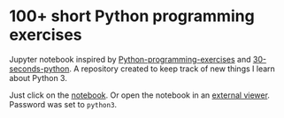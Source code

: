 # 100+ short Python programming exercises

Jupyter notebook inspired by [Python-programming-exercises](https://github.com/zhiwehu/Python-programming-exercises) and [30-seconds-python](https://github.com/kriadmin/30-seconds-of-python-code). A repository created to keep track of new things I learn about Python 3.

Just click on the [notebook](30-seconds-python.ipynb). Or open the notebook in an [external viewer](https://nbviewer.jupyter.org/github/thebeachlab/30-seconds-python/blob/master/30-seconds-python.ipynb). Password was set to `python3`.